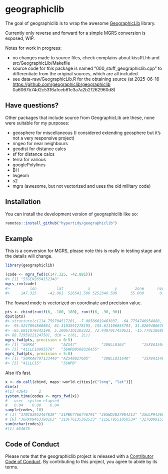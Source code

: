 
<!-- README.md is generated from README.Rmd. Please edit that file -->

# geographiclib

<!-- badges: start -->

<!-- badges: end -->

The goal of geographiclib is to wrap the awesome
[GeographicLib](https://geographiclib.sourceforge.io/) library.

Currently only reverse and forward for a simple MGRS conversion is
exposed, WIP.

Notes for work in progress:

- no changes made to source files, check complains about kissfft.hh and
  src/GeographicLib/Makefile
- source code for *this* package is named “000_stuff_geographiclib.cpp”
  to differentiate from the original sources, which are all included
- see data-raw/GeographicLib.R for the obtaining source (at 2025-06-16
  <https://github.com/geographiclib/geographiclib>
  0a6067b74d2c5316afceb61e3a7a2b2f262960d8)

## Have questions?

Other packages that include source from GeographicLib are these, none
were suitable for my purposes:

- geosphere for miscellaneous (I considered extending geosphere but it’s
  not a very responsive project)
- nngeo for near neighbours
- geodist for distance calcs
- sf for distance calcs
- terra for various
- googlePolylines
- BH
- lwgeom
- s2
- mgrs (awesome, but not vectorized and uses the old military code)

## Installation

You can install the development version of geographiclib like so:

``` r
remotes::install_github("hypertidy/geographiclib")
```

## Example

This is a conversion for MGRS, please note this is really in testing
stage and the details will change.

``` r
library(geographiclib)

(code <- mgrs_fwd(c(147.325, -42.881)))
#> [1] "55GEN2654152348"
mgrs_rev(code)
#>         lon         lat           x           y        zone      northp 
#>     147.325     -42.881  526541.500 5252348.500      55.000       0.000
```

The foward mode is vectorized on coordinate and precision value.

``` r
pts <- cbind(runif(6, -180, 180), runif(6, -90, 90))
dput(pts)
#> structure(c(114.759704517201, -7.08586019463837, -64.7754746954888, 
#> -95.5247894860804, 61.3103591278195, 155.611106855795, 31.8269406678155, 
#> -85.6811079243198, 5.10067101102322, 72.4497017450631, -15.7701186882332, 
#> 68.7295922124758), dim = c(6L, 2L))
mgrs_fwd(pts, precision = 0:5)
#> [1] "50RKA"           "AZS47"           "20NLL0364"       "15XVA150408"    
#> [5] "41LLC18995576"   "56WPB0568326455"
mgrs_fwd(pts, precision = 5:0)
#> [1] "50RKA8797123440" "AZS40827605"     "20NLL031640"     "15XVA1540"      
#> [5] "41LLC15"         "56WPB"
```

Also it’s fast.

``` r
x <- do.call(cbind, maps::world.cities[c("long", "lat")])
dim(x)
#[1] 43645     2
system.time(codes <- mgrs_fwd(x))
#   user  system elapsed 
#   0.04    0.00    0.04 
sample(codes, 10)
# [1] "37NCG3952467839" "31PBK7766746791" "36SWD3827984213" "35ULP9426067305" "45VUC7504263576"
# [6] "36RXV9463390163" "31UFT6135362533" "11SLT9551050534" "32TQQ0915128552" "32PMT1934289062"
sum(nchar(codes))
#[1] 654675
```

## Code of Conduct

Please note that the geographiclib project is released with a
[Contributor Code of
Conduct](https://contributor-covenant.org/version/2/1/CODE_OF_CONDUCT.html).
By contributing to this project, you agree to abide by its terms.
